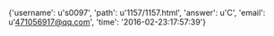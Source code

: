{'username': u's0097', 'path': u'1157/1157.html', 'answer': u'C', 'email': u'471056917@qq.com', 'time': '2016-02-23:17:57:39'}